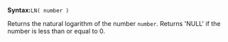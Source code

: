 **Syntax:**`LN( number )`

Returns the natural logarithm of the number `number`. Returns 'NULL' if the number is less than or equal to 0.